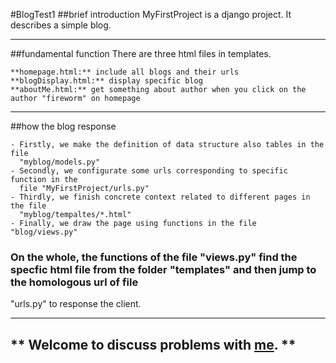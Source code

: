 #BlogTest1
##brief introduction
MyFirstProject is a django project. It describes a simple blog.
_ _ _ _
##fundamental function
There are three html files in templates.
```
**homepage.html:** include all blogs and their urls
**blogDisplay.html:** display specific blog
**aboutMe.html:** get something about author when you click on the author "fireworm" on homepage
```
_ _ _ _
##how the blog response
```
- Firstly, we make the definition of data structure also tables in the file
  "myblog/models.py" 
- Secondly, we configurate some urls corresponding to specific function in the
  file "MyFirstProject/urls.py"
- Thirdly, we finish concrete context related to different pages in the file
  "myblog/tempaltes/*.html"
- Finally, we draw the page using functions in the file "blog/views.py"
```

### On the whole, the functions of the file "views.py" find the specfic html file from the folder "templates" and then jump to the homologous url of file
"urls.py" to response the client.
_ _ _ _
## ** Welcome to discuss problems with [me](https://github.com/JinxiuGit). **
